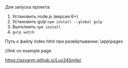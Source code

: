 ﻿Для запуска проекта:
1. Установить node.js (версия 6+)
2. Установить gulp `npm install --global gulp`
3. Выполнить `npm install`
4. `gulp watch`

Путь к файлу index.html при развёртывании:
\app\pages

//link on example page

https://asyanm.github.io/Lux24Smile/